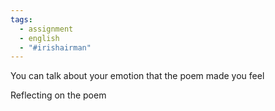 ```yaml
---
tags:
  - assignment
  - english
  - "#irishairman"
---
```

You can talk about your emotion that the poem made you feel

Reflecting on the poem 
